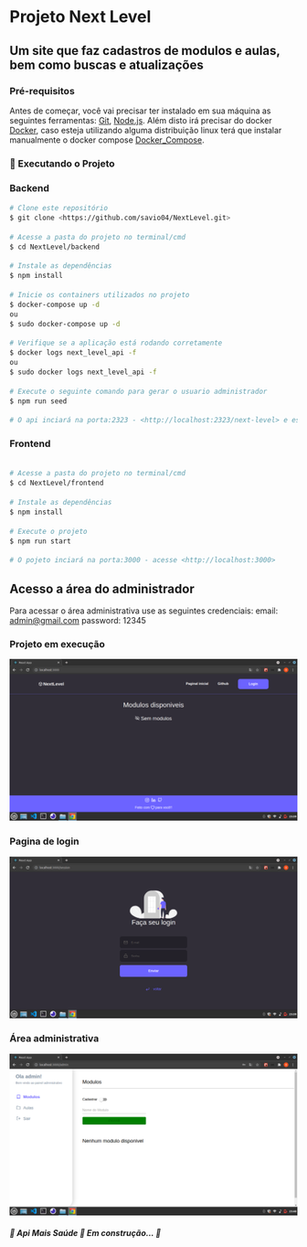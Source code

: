 # Projeto Next Level
## Um site que faz cadastros de modulos e aulas, bem como buscas e atualizações
### Pré-requisitos

Antes de começar, você vai precisar ter instalado em sua máquina as seguintes ferramentas:
[Git](https://git-scm.com), [Node.js](https://nodejs.org/en/). 
Além disto irá precisar do docker [Docker](https://www.docker.com/get-started), caso esteja utilizando alguma distribuição linux terá que instalar manualmente o docker compose [Docker_Compose](https://docs.docker.com/compose/install/).

### 🎲 Executando o Projeto

### Backend
```bash
# Clone este repositório
$ git clone <https://github.com/savio04/NextLevel.git>

# Acesse a pasta do projeto no terminal/cmd
$ cd NextLevel/backend

# Instale as dependências
$ npm install

# Inicie os containers utilizados no projeto
$ docker-compose up -d
ou
$ sudo docker-compose up -d 

# Verifique se a aplicação está rodando corretamente 
$ docker logs next_level_api -f
ou
$ sudo docker logs next_level_api -f

# Execute o seguinte comando para gerar o usuario administrador
$ npm run seed

# O api inciará na porta:2323 - <http://localhost:2323/next-level> e estará pronta para uso.
```

### Frontend
```bash

# Acesse a pasta do projeto no terminal/cmd
$ cd NextLevel/frontend

# Instale as dependências
$ npm install

# Execute o projeto
$ npm run start

# O pojeto inciará na porta:3000 - acesse <http://localhost:3000>
```

## Acesso a área do administrador
Para acessar o área administrativa use as seguintes credenciais:
email: admin@gmail.com
password: 12345

### Projeto em execução
![alt text](https://github.com/savio04/NextLevel/blob/main/frontend/src/assets/githubAssests/img1.png)
### Pagina de login
![alt text](https://github.com/savio04/NextLevel/blob/main/frontend/src/assets/githubAssests/img2.png)
### Área administrativa
![alt text](https://github.com/savio04/NextLevel/blob/main/frontend/src/assets/githubAssests/img3.png)


##### 🚧  Api Mais Saúde 🚀 Em construção...  🚧